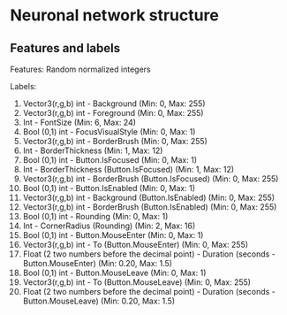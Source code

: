 # Neuronal network structure

## Features and labels

Features: Random normalized integers

Labels:

1. Vector3(r,g,b) int - Background (Min: 0, Max: 255)
2. Vector3(r,g,b) int - Foreground (Min: 0, Max: 255)
3. Int - FontSize (Min: 6, Max: 24)
4. Bool (0,1) int - FocusVisualStyle (Min: 0, Max: 1)
5. Vector3(r,g,b) int - BorderBrush (Min: 0, Max: 255)
6. Int - BorderThickness (Min: 1, Max: 12)
7. Bool (0,1) int - Button.IsFocused (Min: 0, Max: 1)
8. Int - BorderThickness (Button.IsFocused) (Min: 1, Max: 12)
9. Vector3(r,g,b) int - BorderBrush (Button.IsFocused) (Min: 0, Max: 255)
10. Bool (0,1) int - Button.IsEnabled (Min: 0, Max: 1)
11. Vector3(r,g,b) int - Background (Button.IsEnabled) (Min: 0, Max: 255)
12. Vector3(r,g,b) int - BorderBrush (Button.IsEnabled) (Min: 0, Max: 255)
13. Bool (0,1) int - Rounding (Min: 0, Max: 1)
14. Int - CornerRadius (Rounding) (Min: 2, Max: 16)
15. Bool (0,1) int - Button.MouseEnter (Min: 0, Max: 1)
16. Vector3(r,g,b) int - To (Button.MouseEnter)  (Min: 0, Max: 255)
17. Float (2 two numbers before the decimal point) - Duration (seconds - Button.MouseEnter) (Min: 0.20, Max: 1.5)
18. Bool (0,1)  int - Button.MouseLeave (Min: 0, Max: 1)
19. Vector3(r,g,b) int - To (Button.MouseLeave) (Min: 0, Max: 255)
20. Float (2 two numbers before the decimal point) - Duration (seconds - Button.MouseLeave) (Min: 0.20, Max: 1.5)
